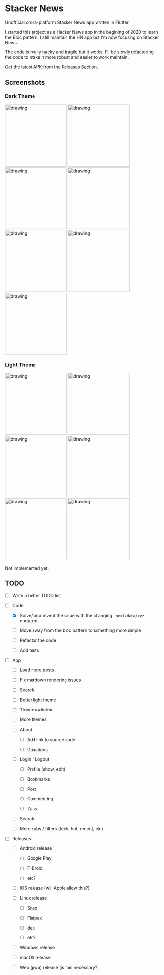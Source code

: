 # Stacker News

Unofficial cross-platform Stacker News app written in Flutter.

I started this project as a Hacker News app in the begining of 2020 to learn the Bloc pattern. I still maintain the HN app but I'm now focusing on Stacker News.

The code is really hacky and fragile but it works. I'll be slowly refactoring the code to make it more robust and easier to work maintain.

Get the latest APK from the [Releases Section](https://github.com/felipebueno/stacker_news/releases/latest).

## Screenshots

### Dark Theme

<p float="left">
  <img src="./screenshots/dark/top_dark1.jpeg" alt="drawing" width="200"/>
  <img src="./screenshots/dark/bitcoin_dark1.jpeg" alt="drawing" width="200"/>
  <img src="./screenshots/dark/nostr_dark1.jpeg" alt="drawing" width="200"/>
  <img src="./screenshots/dark/jobs_dark1.jpeg" alt="drawing" width="200"/>
  <img src="./screenshots/dark/comments_dark1.jpeg" alt="drawing" width="200"/>
  <img src="./screenshots/dark/comments_dark2.jpeg" alt="drawing" width="200"/>
  <img src="./screenshots/dark/about_dark1.jpeg" alt="drawing" width="200"/>
</p>

### Light Theme

<p float="left">
  <img src="./screenshots/light/top_light1.jpeg" alt="drawing" width="200"/>
  <img src="./screenshots/light/bitcoin_light1.jpeg" alt="drawing" width="200"/>
  <img src="./screenshots/light/nostr_light1.jpeg" alt="drawing" width="200"/>
  <img src="./screenshots/light/jobs_light1.jpeg" alt="drawing" width="200"/>
  <img src="./screenshots/light/comments_light1.jpeg" alt="drawing" width="200"/>
  <img src="./screenshots/light/comments_light2.jpeg" alt="drawing" width="200"/>
</p>

Not implemented yet.

## TODO

- [ ] Write a better TODO list

- [ ] Code

  - [x] Solve/circumvent the issue with the changing `_next/data/xyz` endpoint

  - [ ] Move away from the bloc pattern to something more simple

  - [ ] Refactor the code

  - [ ] Add tests

- [ ] App

  - [ ] Load more posts

  - [ ] Fix mardown rendering issues

  - [ ] Search

  - [ ] Better light theme

  - [ ] Theme switcher

  - [ ] More themes

  - [ ] About

    - [ ] Add link to source code

    - [ ] Donations

  - [ ] Login / Logout

    - [ ] Profile (show, edit)

    - [ ] Bookmarks

    - [ ] Post

    - [ ] Commenting

    - [ ] Zaps

  - [ ] Search

  - [ ] More subs / filters (tech, hot, recent, etc)

- [ ] Releases

  - [ ] Android release

    - [ ] Google Play

    - [ ] F-Droid

    - [ ] etc?

  - [ ] iOS release (will Apple allow this?)

  - [ ] Linux release

    - [ ] Snap

    - [ ] Flatpak

    - [ ] deb

    - [ ] etc?

  - [ ] Windows release

  - [ ] macOS release

  - [ ] Web (pwa) release (is this necessary?)
